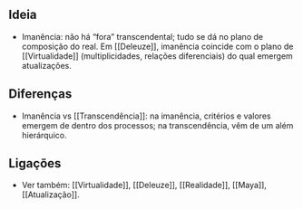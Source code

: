 ## Ideia
- Imanência: não há “fora” transcendental; tudo se dá no plano de composição do real. Em [[Deleuze]], imanência coincide com o plano de [[Virtualidade]] (multiplicidades, relações diferenciais) do qual emergem atualizações.

## Diferenças
- Imanência vs [[Transcendência]]: na imanência, critérios e valores emergem de dentro dos processos; na transcendência, vêm de um além hierárquico.

## Ligações
- Ver também: [[Virtualidade]], [[Deleuze]], [[Realidade]], [[Maya]], [[Atualização]].
